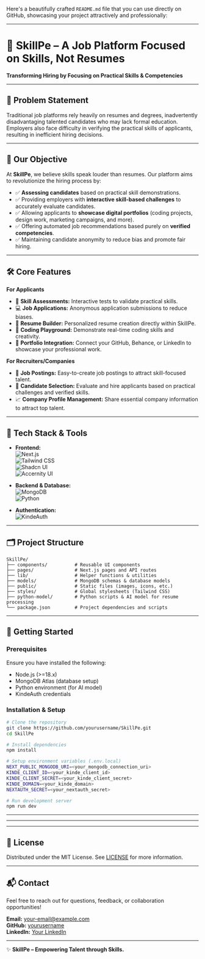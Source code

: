 Here's a beautifully crafted `README.md` file that you can use directly on GitHub, showcasing your project attractively and professionally:  

---

# 🚀 SkillPe – A Job Platform Focused on Skills, Not Resumes  

**Transforming Hiring by Focusing on Practical Skills & Competencies**

---

## 🎯 Problem Statement

Traditional job platforms rely heavily on resumes and degrees, inadvertently disadvantaging talented candidates who may lack formal education. Employers also face difficulty in verifying the practical skills of applicants, resulting in inefficient hiring decisions.

---

## 🌟 Our Objective

At **SkillPe**, we believe skills speak louder than resumes. Our platform aims to revolutionize the hiring process by:

- ✅ **Assessing candidates** based on practical skill demonstrations.
- ✅ Providing employers with **interactive skill-based challenges** to accurately evaluate candidates.
- ✅ Allowing applicants to **showcase digital portfolios** (coding projects, design work, marketing campaigns, and more).
- ✅ Offering automated job recommendations based purely on **verified competencies**.
- ✅ Maintaining candidate anonymity to reduce bias and promote fair hiring.

---

## 🛠️ Core Features

**For Applicants**  
- 📝 **Skill Assessments:** Interactive tests to validate practical skills.
- 💻 **Job Applications:** Anonymous application submissions to reduce biases.
- 📑 **Resume Builder:** Personalized resume creation directly within SkillPe.
- 🚧 **Coding Playground:** Demonstrate real-time coding skills and creativity.
- 📁 **Portfolio Integration:** Connect your GitHub, Behance, or LinkedIn to showcase your professional work.

**For Recruiters/Companies**  
- 🏢 **Job Postings:** Easy-to-create job postings to attract skill-focused talent.
- 🔎 **Candidate Selection:** Evaluate and hire applicants based on practical challenges and verified skills.
- 📈 **Company Profile Management:** Share essential company information to attract top talent.

---

## 🔧 Tech Stack & Tools

- **Frontend:**  
  ![Next.js](https://img.shields.io/badge/Next.js-black?style=for-the-badge&logo=next.js&logoColor=white)  
  ![Tailwind CSS](https://img.shields.io/badge/Tailwind_CSS-38B2AC?style=for-the-badge&logo=tailwind-css&logoColor=white)  
  ![Shadcn UI](https://img.shields.io/badge/Shadcn_UI-1F2937?style=for-the-badge&logo=vercel&logoColor=white)  
  ![Accernity UI](https://img.shields.io/badge/Accernity_UI-0070F3?style=for-the-badge&logoColor=white)

- **Backend & Database:**  
  ![MongoDB](https://img.shields.io/badge/MongoDB-4EA94B?style=for-the-badge&logo=mongodb&logoColor=white)  
  ![Python](https://img.shields.io/badge/Python-3776AB?style=for-the-badge&logo=python&logoColor=white)

- **Authentication:**  
  ![KindeAuth](https://img.shields.io/badge/KindeAuth-2563EB?style=for-the-badge&logo=auth0&logoColor=white)

---

## 🗂️ Project Structure
```
SkillPe/
├── components/          # Reusable UI components
├── pages/               # Next.js pages and API routes
├── lib/                 # Helper functions & utilities
├── models/              # MongoDB schemas & database models
├── public/              # Static files (images, icons, etc.)
├── styles/              # Global stylesheets (Tailwind CSS)
├── python-model/        # Python scripts & AI model for resume processing
└── package.json         # Project dependencies and scripts
```

---

## 🚀 Getting Started

### Prerequisites
Ensure you have installed the following:
- Node.js (>=18.x)
- MongoDB Atlas (database setup)
- Python environment (for AI model)
- KindeAuth credentials

### Installation & Setup

```bash
# Clone the repository
git clone https://github.com/yourusername/SkillPe.git
cd SkillPe

# Install dependencies
npm install

# Setup environment variables (.env.local)
NEXT_PUBLIC_MONGODB_URI=<your_mongodb_connection_uri>
KINDE_CLIENT_ID=<your_kinde_client_id>
KINDE_CLIENT_SECRET=<your_kinde_client_secret>
KINDE_DOMAIN=<your_kinde_domain>
NEXTAUTH_SECRET=<your_nextauth_secret>

# Run development server
npm run dev
```

---


---

---

## 📜 License
Distributed under the MIT License. See [LICENSE](LICENSE) for more information.

---

## 📬 Contact
Feel free to reach out for questions, feedback, or collaboration opportunities!

**Email:** your-email@example.com  
**GitHub:** [yourusername](https://github.com/yourusername)  
**LinkedIn:** [Your LinkedIn](https://www.linkedin.com/in/yourprofile/)

---

✨ **SkillPe – Empowering Talent through Skills.**
